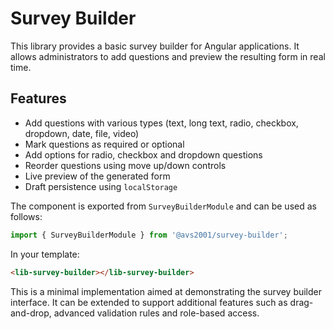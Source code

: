 # Survey Builder

This library provides a basic survey builder for Angular applications. It allows administrators to add questions and preview the resulting form in real time.

## Features

- Add questions with various types (text, long text, radio, checkbox, dropdown, date, file, video)
- Mark questions as required or optional
- Add options for radio, checkbox and dropdown questions
- Reorder questions using move up/down controls
- Live preview of the generated form
- Draft persistence using `localStorage`

The component is exported from `SurveyBuilderModule` and can be used as follows:

```ts
import { SurveyBuilderModule } from '@avs2001/survey-builder';
```

In your template:
```html
<lib-survey-builder></lib-survey-builder>
```

This is a minimal implementation aimed at demonstrating the survey builder interface. It can be extended to support additional features such as drag-and-drop, advanced validation rules and role-based access.
